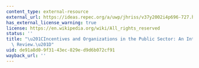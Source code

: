 ```yaml
---
content_type: external-resource
external_url: https://ideas.repec.org/a/uwp/jhriss/v37y2002i4p696-727.html
has_external_license_warning: true
license: https://en.wikipedia.org/wiki/All_rights_reserved
status: ''
title: "\u201CIncentives and Organizations in the Public Sector: An Interpretative\
  \ Review.\u201D"
uid: de91a8d0-9f31-43ec-829e-d9d6b072cf91
wayback_url: ''
---
```

